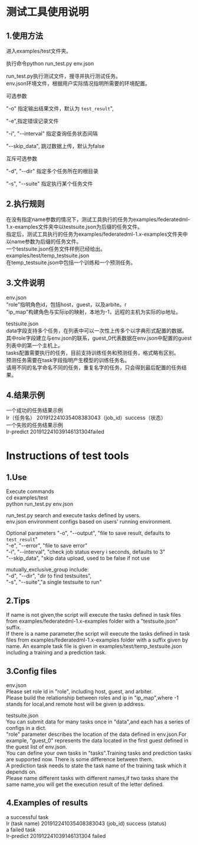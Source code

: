 
测试工具使用说明
================
1.使用方法
------
进入examples/test文件夹。<br>

执行命令python run_test.py env.json <br>

run_test.py执行测试文件，搜寻并执行测试任务。<br>
env.json环境文件，根据用户实际情况指明所需要的环境配置。<br>  

可选参数

 "-o" 指定输出结果文件，默认为 `test_result`",

 "-e",指定错误记录文件
    
 "-i", "--interval" 指定查询任务状态间隔
 
 "--skip_data", 跳过数据上传，默认为false

互斥可选参数
 
  "-d", "--dir"  指定多个任务所在的根目录

  "-s", "--suite" 指定执行某个任务文件

2.执行规则
---------
在没有指定name参数的情况下，测试工具执行的任务为examples/federatedml-1.x-examples文件夹中以testsuite.json为后缀的任务文件。<br>
指定后，测试工具执行的任务为examples/federatedml-1.x-examples文件夹中以name参数为后缀的任务文件。<br>
一个testsuite.json任务文件样例已经给出。<br>
examples/test/temp_testsuite.json<br>
在temp_testsuite.json中包括一个训练和一个预测任务。<br>

3.文件说明
-----------
env.json<br>
"role"指明角色id，包括host，guest，以及arbite。r<br>
"ip_map"构建角色与实际ip的映射，本地为-1，远程的主机为实际的ip地址。<br>

testsuite.json<br>
data字段支持多个任务，在列表中可以一次性上传多个以字典形式配置的数据。<br>
其中role字段建立与env.json的联系，guest_0代表数据在env.json中配置的guest列表中的第一个主机上。<br>
tasks配置需要执行的任务，目前支持训练任务和预测任务，格式略有区别。<br>
预测任务需要在task字段指明产生模型的训练任务名。<br>
请用不同的名字命名不同的任务，重复名字的任务，只会得到最后配置的任务结果。<br>
  
 4.结果示例
 -----------
  一个成功的任务结果示例<br>
  lr（任务名）     201912241035408383043（job_id）success（状态）<br>
  一个失败的任务结果示例<br>
  lr-predict      201912241039146131304failed

Instructions of test tools
=================
1.Use 
------
Execute commands<br>
cd examples/test<br>
python run_test.py env.json<br>

run_test.py  search and execute tasks defined by users. <br>
env.json environment configs based on users' running environment. <br>

Optional parameters
 "-o", "--output", "file to save result, defaults to `test_result`" <br>
 "-e", "--error", "file to save error" <br>
 "-i", "--interval", "check job status every i seconds, defaults to 3" <br>
 "--skip_data", "skip data upload, used to be false if not use <br>
 
 mutually_exclusive_group include: <br>
 "-d", "--dir", "dir to find testsuites", <br>
 "-s", "--suite","a single testsuite to run" <br>


2.Tips
------
If name is not given,the script will execute the tasks defined in task files from examples/federatedml-1.x-examples folder with a "testsuite.json" suffix.<br>
If there is a name parameter,the script will execute the tasks defined in task files from examples/federatedml-1.x-examples folder with a suffix given by name.
An example task file is given in examples/test/temp_testsuite.json including a training and a prediction task. <br>

3.Config files
------
env.json <br>
Please set role id in "role", including host, guest, and arbiter.<br>
Please build the relationship between roles and ip in "ip_map",where -1 stands for local,and remote host will be given ip address. <br>

testsuite.json <br>
You can submit data for many tasks once in "data",and each has a series of configs in a dict.<br>
"role" parameter describes the location of the data defined in env.json.For example, "guest_0" represents the data located in the first guest defined in the guest list of env.json. <br>
You can define your own tasks in "tasks".Training tasks and prediction tasks are supported now. There is some difference between them.<br>
A prediction task needs to state the task name of the training task which it depends on. <br>
Please name different tasks with different names,if two tasks share the same name,you will get the execution result of the letter defined. <br>

4.Examples of results
------
a successful task<br>
lr (task name) 201912241035408383043 (job_id) success (status) <br>
a failed task<br>
lr-predict 201912241039146131304 failed
